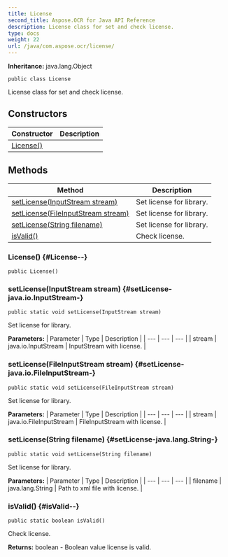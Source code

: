 ```yaml
---
title: License
second_title: Aspose.OCR for Java API Reference
description: License class for set and check license.
type: docs
weight: 22
url: /java/com.aspose.ocr/license/
---
```


**Inheritance:**
java.lang.Object
```
public class License
```

License class for set and check license.
## Constructors

| Constructor | Description |
| --- | --- |
| [License()](#License--) |  |
## Methods

| Method | Description |
| --- | --- |
| [setLicense(InputStream stream)](#setLicense-java.io.InputStream-) | Set license for library. |
| [setLicense(FileInputStream stream)](#setLicense-java.io.FileInputStream-) | Set license for library. |
| [setLicense(String filename)](#setLicense-java.lang.String-) | Set license for library. |
| [isValid()](#isValid--) | Check license. |
### License() {#License--}
```
public License()
```


### setLicense(InputStream stream) {#setLicense-java.io.InputStream-}
```
public static void setLicense(InputStream stream)
```


Set license for library.

**Parameters:**
| Parameter | Type | Description |
| --- | --- | --- |
| stream | java.io.InputStream | InputStream with license. |

### setLicense(FileInputStream stream) {#setLicense-java.io.FileInputStream-}
```
public static void setLicense(FileInputStream stream)
```


Set license for library.

**Parameters:**
| Parameter | Type | Description |
| --- | --- | --- |
| stream | java.io.FileInputStream | FileInputStream with license. |

### setLicense(String filename) {#setLicense-java.lang.String-}
```
public static void setLicense(String filename)
```


Set license for library.

**Parameters:**
| Parameter | Type | Description |
| --- | --- | --- |
| filename | java.lang.String | Path to xml file with license. |

### isValid() {#isValid--}
```
public static boolean isValid()
```


Check license.

**Returns:**
boolean - Boolean value license is valid.
